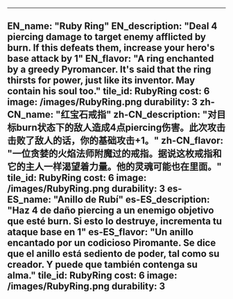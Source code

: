 ---

EN_name: "Ruby Ring"
EN_description: "Deal 4 piercing damage to target enemy afflicted by burn.  If this defeats them, increase your hero's base attack by 1"
EN_flavor: "A ring enchanted by a greedy Pyromancer. It's said that the ring thirsts for power, just like its inventor. May contain his soul too."
tile_id: RubyRing
cost: 6
image: /images/RubyRing.png
durability: 3
zh-CN_name: "红宝石戒指"
zh-CN_description: "对目标burn状态下的敌人造成4点piercing伤害。此次攻击击败了敌人的话，你的基础攻击+1。"
zh-CN_flavor: "一位贪婪的火焰法师附魔过的戒指。据说这枚戒指和它的主人一样渴望着力量。他的灵魂可能也在里面。"
tile_id: RubyRing
cost: 6
image: /images/RubyRing.png
durability: 3
es-ES_name: "Anillo de Rubí"
es-ES_description: "Haz 4 de daño piercing a un enemigo objetivo que esté burn. Si esto lo destruye, incrementa tu ataque base en 1"
es-ES_flavor: "Un anillo encantado por un codicioso Piromante. Se dice que el anillo está sediento de poder, tal como su creador. Y puede que también contenga su alma."
tile_id: RubyRing
cost: 6
image: /images/RubyRing.png
durability: 3
---